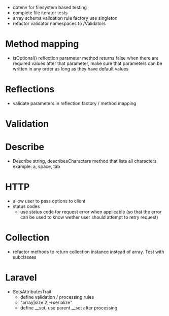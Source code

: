 * dotenv for filesystem based testing
* complete file iterator tests
* array schema validation rule factory use singleton
* refactor validator namespaces to /Validators


# Method mapping
* isOptional() reflection parameter method returns false when there are
  required values after that parameter, make sure that parameters can be
  written  in any order as long as they have default values

# Reflections
* validate parameters in reflection factory / method mapping

# Validation

# Describe
* Describe string, describesCharacters method that lists all characters example: a, space, tab

# HTTP
* allow user to pass options to client
* status codes
    * use status code for request error when applicable (so that the error can be used to know wether user should attempt to retry request)


# Collection
* refactor methods to return collection instance instead of array. Test with subclasses

# Laravel
* SetsAttributesTrait
    * define validation / processing rules
    * "array|size:2|->serialize"
    * define __set, use parent __set after processing
